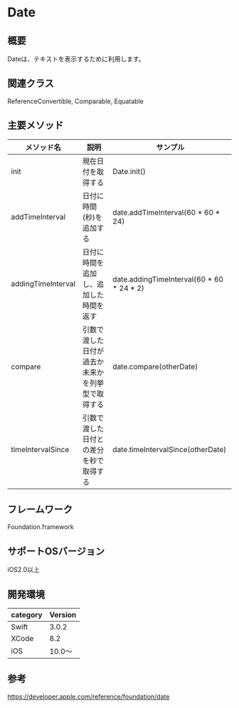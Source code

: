 # Date

## 概要
Dateは、テキストを表示するために利用します。


## 関連クラス
ReferenceConvertible, Comparable, Equatable

## 主要メソッド

|メソッド名|説明|サンプル|
|---|---|---|
|init | 現在日付を取得する | Date.init()|
|addTimeInterval | 日付に時間(秒)を追加する | date.addTimeInterval(60 * 60 * 24)|
|addingTimeInterval | 日付に時間を追加し、追加した時間を返す | date.addingTimeInterval(60 * 60 * 24 * 2) |
|compare | 引数で渡した日付が過去か未来かを列挙型で取得する | date.compare(otherDate) |
|timeIntervalSince | 引数で渡した日付との差分を秒で取得する | date.timeIntervalSince(otherDate) |

## フレームワーク
Foundation.framework

## サポートOSバージョン
iOS2.0以上

## 開発環境
|category | Version| 
|---|---|
| Swift | 3.0.2 |
| XCode | 8.2 |
| iOS | 10.0〜 |

## 参考
https://developer.apple.com/reference/foundation/date
